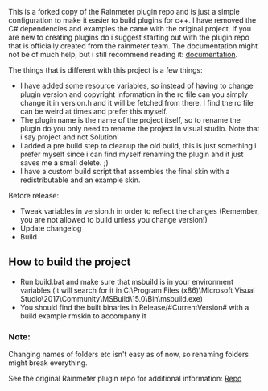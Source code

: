 This is a forked copy of the Rainmeter plugin repo and is just a simple configuration to make it easier to build plugins for c++. I have removed the C# dependencies and examples the came with the original project.
If you are new to creating plugins do i suggest starting out with the plugin repo that is officially created from the rainmeter team. The documentation might not be of much help, but i still recommend reading it: [documentation](https://github.com/rainmeter/rainmeter-plugin-sdk/wiki/C---plugin-API).

The things that is different with this project is a few things:
*   I have added some resource variables, so instead of having to change plugin version and copyright information in the rc file can you simply change it in version.h and it will be fetched from there. I find the rc file can be weird at times and prefer this myself.
*   The plugin name is the name of the project itself, so to rename the plugin do you only need to rename the project in visual studio. Note that i say project and not Solution!
*   I added a pre build step to cleanup the old build, this is just something i prefer myself since i can find myself renaming the plugin and it just saves me a small delete. ;)
*   I have a custom build script that assembles the final skin with a redistributable and an example skin.

Before release:
*   Tweak variables in version.h in order to reflect the changes (Remember, you are not allowed to build unless you change version!)
*   Update changelog
*   Build

## How to build the project
*   Run build.bat and make sure that msbuild is in your environment variables (it will search for it in C:\Program Files (x86)\Microsoft Visual Studio\2017\Community\MSBuild\15.0\Bin\msbuild.exe)
*   You should find the built binaries in Release/#CurrentVersion# with a build example rmskin to accompany it

### Note:
Changing names of folders etc isn't easy as of now, so renaming folders might break everything.

See the original Rainmeter plugin repo for additional information:
[Repo](https://github.com/rainmeter/rainmeter-plugin-sdk)